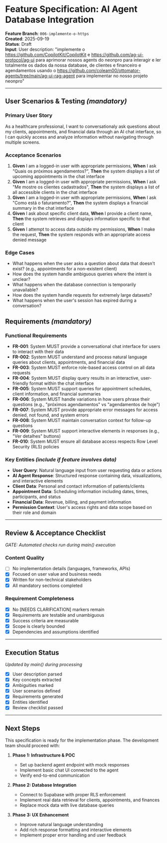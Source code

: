 # Feature Specification: AI Agent Database Integration

**Feature Branch**: `006-implemente-o-https`  
**Created**: 2025-09-19  
**Status**: Draft  
**Input**: User description: "implemente o https://github.com/CopilotKit/CopilotKit e https://github.com/ag-ui-protocol/ag-ui para aprimorar nossos agents do neonpro para interagir e ler totalmente os dados da nossa database, de clientes e financeiro e agendamentos usando o https://github.com/coleam00/ottomator-agents/tree/main/ag-ui-rag-agent para implementar no nosso projeto neonpro"

---

## User Scenarios & Testing *(mandatory)*

### Primary User Story
As a healthcare professional, I want to conversationaly ask questions about my clients, appointments, and financial data through an AI chat interface, so I can quickly access and analyze information without navigating through multiple screens.

### Acceptance Scenarios
1. **Given** I am a logged-in user with appropriate permissions, **When** I ask "Quais os próximos agendamentos?", **Then** the system displays a list of upcoming appointments in the chat interface
2. **Given** I am a logged-in user with appropriate permissions, **When** I ask "Me mostre os clientes cadastrados", **Then** the system displays a list of all accessible clients in the chat interface
3. **Given** I am a logged-in user with appropriate permissions, **When** I ask "Como está o faturamento?", **Then** the system displays a financial summary in the chat interface
4. **Given** I ask about specific client data, **When** I provide a client name, **Then** the system retrieves and displays information specific to that client
5. **Given** I attempt to access data outside my permissions, **When** I make the request, **Then** the system responds with an appropriate access denied message

### Edge Cases
- What happens when the user asks a question about data that doesn't exist? (e.g., appointments for a non-existent client)
- How does the system handle ambiguous queries where the intent is unclear?
- What happens when the database connection is temporarily unavailable?
- How does the system handle requests for extremely large datasets?
- What happens when the user's session has expired during a conversation?

## Requirements *(mandatory)*

### Functional Requirements
- **FR-001**: System MUST provide a conversational chat interface for users to interact with their data
- **FR-002**: System MUST understand and process natural language queries about clients, appointments, and financial data
- **FR-003**: System MUST enforce role-based access control on all data requests
- **FR-004**: System MUST display query results in an interactive, user-friendly format within the chat interface
- **FR-005**: System MUST support queries for appointment schedules, client information, and financial summaries
- **FR-006**: System MUST handle variations in how users phrase their questions (e.g., "próximos agendamentos" vs "agendamentos de hoje")
- **FR-007**: System MUST provide appropriate error messages for access denied, not found, and system errors
- **FR-008**: System MUST maintain conversation context for follow-up questions
- **FR-009**: System MUST support interactive elements in responses (e.g., "Ver detalhes" buttons)
- **FR-010**: System MUST ensure all database access respects Row Level Security (RLS) policies

### Key Entities *(include if feature involves data)*
- **User Query**: Natural language input from user requesting data or actions
- **AI Agent Response**: Structured response containing data, visualizations, and interactive elements
- **Client Data**: Personal and contact information of patients/clients
- **Appointment Data**: Scheduling information including dates, times, participants, and status
- **Financial Data**: Revenue, billing, and payment information
- **Permission Context**: User's access rights and data scope based on their role and domain

---

## Review & Acceptance Checklist
*GATE: Automated checks run during main() execution*

### Content Quality
- [ ] No implementation details (languages, frameworks, APIs)
- [x] Focused on user value and business needs
- [x] Written for non-technical stakeholders
- [x] All mandatory sections completed

### Requirement Completeness
- [x] No [NEEDS CLARIFICATION] markers remain
- [x] Requirements are testable and unambiguous  
- [x] Success criteria are measurable
- [x] Scope is clearly bounded
- [x] Dependencies and assumptions identified

---

## Execution Status
*Updated by main() during processing*

- [x] User description parsed
- [x] Key concepts extracted
- [x] Ambiguities marked
- [x] User scenarios defined
- [x] Requirements generated
- [x] Entities identified
- [x] Review checklist passed

---

## Next Steps

This specification is ready for the implementation phase. The development team should proceed with:

1. **Phase 1: Infrastructure & POC**
   - Set up backend agent endpoint with mock responses
   - Implement basic chat UI connected to the agent
   - Verify end-to-end communication

2. **Phase 2: Database Integration**
   - Connect to Supabase with proper RLS enforcement
   - Implement real data retrieval for clients, appointments, and finances
   - Replace mock data with live database queries

3. **Phase 3: UX Enhancement**
   - Improve natural language understanding
   - Add rich response formatting and interactive elements
   - Implement proper error handling and user feedback